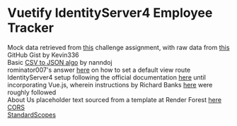 # Vuetify IdentityServer4 Employee Tracker

Mock data retrieved from [this](https://github.com/TOVTC/employee-tracker-scscbc-challenge) challenge assignment, with raw data from [this](https://gist.github.com/kevin336/acbb2271e66c10a5b73aacf82ca82784) GitHub Gist by Kevin336</br>
Basic [CSV to JSON algo](https://stackoverflow.com/questions/28543821/convert-csv-lines-into-javascript-objects) by nanndoj</br>
rominator007's answer [here](https://stackoverflow.com/questions/40155182/asp-net-core-default-route) on how to set a default view route</br>
IdentityServer4 setup following the official documentation [here](https://identityserver4.readthedocs.io/en/latest/quickstarts/0_overview.html) until incorporating Vue.js, wherein instructions by Richard Banks [here](https://www.richard-banks.org/2018/11/securing-vue-with-identityserver-part1.html) were roughly followed</br>
About Us placeholder text sourced from a template at Render Forest [here](https://www.renderforest.com/website-maker/new/lang/preview-project/template/297?backUrl=websites)</br>
[CORS](https://learn.microsoft.com/en-us/aspnet/core/security/cors?view=aspnetcore-7.0)</br>
[StandardScopes](https://stackoverflow.com/questions/72018051/error-scope-identityserverapi-not-found-in-store)